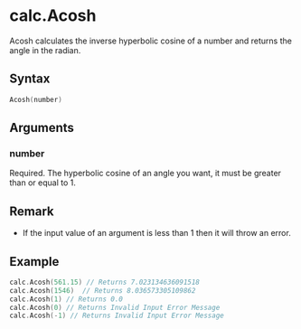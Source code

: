 # calc.Acosh

Acosh calculates the inverse hyperbolic cosine of a number and returns the angle in the radian.

## Syntax

```go
Acosh(number)
```

## Arguments

### number

Required. The hyperbolic cosine of an angle you want, it must be greater than or equal to 1.

## Remark

+ If the input value of an argument is less than 1 then it will throw an error.

## Example

```go
calc.Acosh(561.15) // Returns 7.023134636091518
calc.Acosh(1546)  // Returns 8.036573305109862
calc.Acosh(1) // Returns 0.0
calc.Acosh(0) // Returns Invalid Input Error Message
calc.Acosh(-1) // Returns Invalid Input Error Message
```
